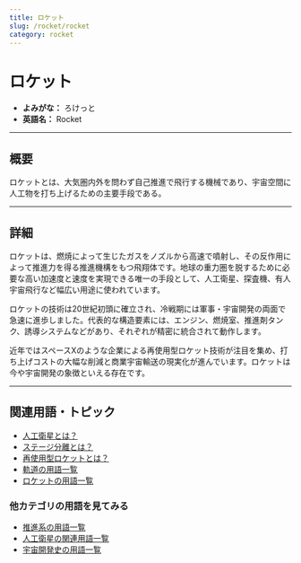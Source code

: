 ```yaml
---
title: ロケット
slug: /rocket/rocket
category: rocket
---
```


# ロケット

- **よみがな：** ろけっと  
- **英語名：** Rocket  

---

## 概要

ロケットとは、大気圏内外を問わず自己推進で飛行する機械であり、宇宙空間に人工物を打ち上げるための主要手段である。

---

## 詳細

ロケットは、燃焼によって生じたガスをノズルから高速で噴射し、その反作用によって推進力を得る推進機構をもつ飛翔体です。地球の重力圏を脱するために必要な高い加速度と速度を実現できる唯一の手段として、人工衛星、探査機、有人宇宙飛行など幅広い用途に使われています。

ロケットの技術は20世紀初頭に確立され、冷戦期には軍事・宇宙開発の両面で急速に進歩しました。代表的な構造要素には、エンジン、燃焼室、推進剤タンク、誘導システムなどがあり、それぞれが精密に統合されて動作します。

近年ではスペースXのような企業による再使用型ロケット技術が注目を集め、打ち上げコストの大幅な削減と商業宇宙輸送の現実化が進んでいます。ロケットは今や宇宙開発の象徴といえる存在です。

---

## 関連用語・トピック

- [人工衛星とは？](/docs/satellite/satellite)
- [ステージ分離とは？](/docs/rocket/staging)
- [再使用型ロケットとは？](/docs/rocket/reusable-rocket)
- [軌道の用語一覧](/docs/category/orbit)
- [ロケットの用語一覧](/docs/category/rocket)

### 他カテゴリの用語を見てみる
- [推進系の用語一覧](/docs/category/propulsion)
- [人工衛星の関連用語一覧](/docs/category/satellite)
- [宇宙開発史の用語一覧](/docs/category/history)
